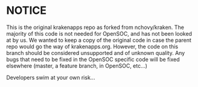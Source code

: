 # NOTICE
This is the original krakenapps repo as forked from nchovy/kraken. The majority of this code is not needed for OpenSOC, and has not been looked at by us. We wanted to keep a copy of the original code in case the parent repo would go the way of krakenapps.org. However, the code on this branch should be considered unsupported and of unknown quality. Any bugs that need to be fixed in the OpenSOC specific code will be fixed elsewhere (master, a feature branch, in OpenSOC, etc...)

Developers swim at your own risk...
